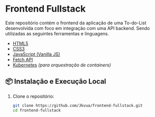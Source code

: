 # Frontend Fullstack

Este repositório contém o frontend da aplicação de uma To-do-List desenvolvida com foco em integração com uma API backend. Sendo utilizadas as seguintes ferramentas e linguagens.
- [HTML5](https://developer.mozilla.org/pt-BR/docs/Web/HTML)
- [CSS3](https://developer.mozilla.org/pt-BR/docs/Web/CSS)
- [JavaScript (Vanilla JS)](https://developer.mozilla.org/pt-BR/docs/Web/JavaScript)
- [Fetch API](https://developer.mozilla.org/pt-BR/docs/Web/API/Fetch_API)
- [Kubernetes](https://kubernetes.io/) *(para orquestração de containers)*

## 📦 Instalação e Execução Local

1. Clone o repositório:
   ```bash
   git clone https://github.com/Jkvua/frontend-fullstack.git
   cd frontend-fullstack
